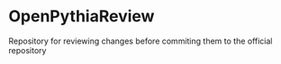 OpenPythiaReview
================

Repository for reviewing changes before commiting them to the official repository
